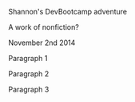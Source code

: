 Shannon's DevBootcamp adventure

A work of nonfiction?

November 2nd 2014

Paragraph 1

Paragraph 2

Paragraph 3